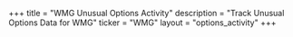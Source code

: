 +++
title = "WMG Unusual Options Activity"
description = "Track Unusual Options Data for WMG"
ticker = "WMG"
layout = "options_activity"
+++

